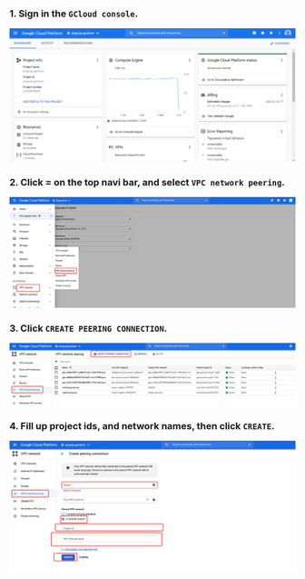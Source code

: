 
### 1. Sign in the `GCloud console`. 

![gcp-console](/peering/img/gcp-console.png)

### 2. Click = on the top navi bar,  and select `VPC network peering`.

![gcp-vpc-network](/peering/img/gcp-vpc-network.jpg)

### 3. Click `CREATE PEERING CONNECTION`.

![creating-peering-button](/peering/img/creating-peering-button.jpg)

### 4. Fill up project ids, and network names, then click `CREATE`.

![create-peering](/peering/img/create-peering.png)
